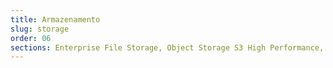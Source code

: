 ```yaml
---
title: Armazenamento
slug: storage
order: 06
sections: Enterprise File Storage, Object Storage S3 High Performance, Object Storage Standard (Swift), Public Cloud Archive, Veeam, Cloud Disk Array, NAS
---
```

